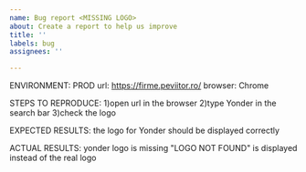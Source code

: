 ```yaml
---
name: Bug report <MISSING LOGO>
about: Create a report to help us improve
title: ''
labels: bug
assignees: ''

---
```


ENVIRONMENT: PROD
url: https://firme.peviitor.ro/
browser: Chrome

STEPS TO REPRODUCE:
1)open url in the browser
2)type Yonder in the search bar
3)check the logo

EXPECTED RESULTS:
the logo for Yonder should be displayed correctly

ACTUAL RESULTS:
yonder logo is missing
"LOGO NOT FOUND" is displayed instead of the real logo
